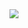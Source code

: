 <img src="https://cdn.dribbble.com/users/4120194/screenshots/16107930/media/41bb0db799a2ecbab127de2f066ae17f.jpg"/>
